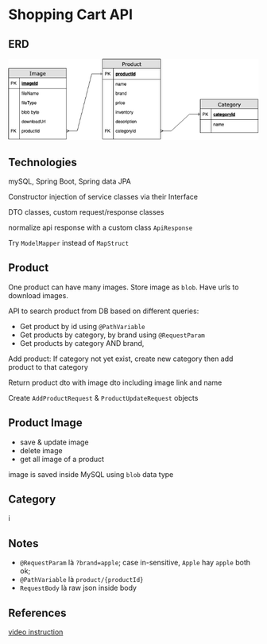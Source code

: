 # Shopping Cart API

## ERD

![ERD Diagram](/screenshots/shopping-cart-erd.drawio.png "ERD Diagram")

## Technologies

mySQL, Spring Boot, Spring data JPA

Constructor injection of service classes via their Interface

DTO classes, custom request/response classes

normalize api response with a custom class `ApiResponse`

Try `ModelMapper` instead of `MapStruct`

## Product

One product can have many images. Store image as `blob`. Have urls to download images.

API to search product from DB based on different queries:

- Get product by id using `@PathVariable`
- Get products by category, by brand using `@RequestParam`
- Get products by category AND brand, 

Add product: If category not yet exist, create new category then add product to that category

Return product dto with image dto including image link and name

Create `AddProductRequest` & `ProductUpdateRequest` objects

## Product Image

- save & update image
- delete image
- get all image of a product

image is saved inside MySQL using `blob` data type

## Category

i

## Notes

- `@RequestParam` là `?brand=apple`; case in-sensitive, `Apple` hay `apple` both ok;
- `@PathVariable` là `product/{productId}`
- `RequestBody` là raw json inside body

## References

[video instruction](https://www.youtube.com/watch?v=oGhc5Z-WJSw)
